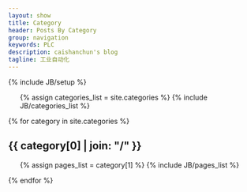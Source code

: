 ```yaml
---
layout: show
title: Category
header: Posts By Category
group: navigation
keywords: PLC
description: caishanchun's blog
tagline: 工业自动化
---
```

{% include JB/setup %}

 <div class="content">
  <ul class="tag_box inline">
  {% assign categories_list = site.categories %}
  {% include JB/categories_list %}
  </ul>
  
  {% for category in site.categories %} 
  <h2 id="{{ category[0] }}-ref">{{ category[0] | join: "/" }}</h2>
  <ul>
  {% assign pages_list = category[1] %}
  {% include JB/pages_list %}
  </ul>
  {% endfor %}
 </div>
